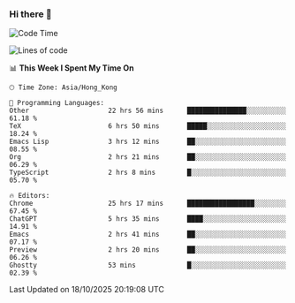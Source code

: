 ### Hi there 👋

<!--
**nicehiro/nicehiro** is a ✨ _special_ ✨ repository because its `README.md` (this file) appears on your GitHub profile.

Here are some ideas to get you started:

- 🔭 I’m currently working on ...
- 🌱 I’m currently learning ...
- 👯 I’m looking to collaborate on ...
- 🤔 I’m looking for help with ...
- 💬 Ask me about ...
- 📫 How to reach me: ...
- 😄 Pronouns: ...
- ⚡ Fun fact: ...
-->

<!--START_SECTION:waka-->
![Code Time](http://img.shields.io/badge/Code%20Time-1%2C165%20hrs%2049%20mins-blue)

![Lines of code](https://img.shields.io/badge/From%20Hello%20World%20I%27ve%20Written-1.9%20million%20lines%20of%20code-blue)

📊 **This Week I Spent My Time On** 

```text
🕑︎ Time Zone: Asia/Hong_Kong

💬 Programming Languages: 
Other                    22 hrs 56 mins      ███████████████░░░░░░░░░░   61.18 % 
TeX                      6 hrs 50 mins       █████░░░░░░░░░░░░░░░░░░░░   18.24 % 
Emacs Lisp               3 hrs 12 mins       ██░░░░░░░░░░░░░░░░░░░░░░░   08.55 % 
Org                      2 hrs 21 mins       ██░░░░░░░░░░░░░░░░░░░░░░░   06.29 % 
TypeScript               2 hrs 8 mins        █░░░░░░░░░░░░░░░░░░░░░░░░   05.70 % 

🔥 Editors: 
Chrome                   25 hrs 17 mins      █████████████████░░░░░░░░   67.45 % 
ChatGPT                  5 hrs 35 mins       ████░░░░░░░░░░░░░░░░░░░░░   14.91 % 
Emacs                    2 hrs 41 mins       ██░░░░░░░░░░░░░░░░░░░░░░░   07.17 % 
Preview                  2 hrs 20 mins       ██░░░░░░░░░░░░░░░░░░░░░░░   06.26 % 
Ghostty                  53 mins             █░░░░░░░░░░░░░░░░░░░░░░░░   02.39 % 
```


 Last Updated on 18/10/2025 20:19:08 UTC
<!--END_SECTION:waka-->
